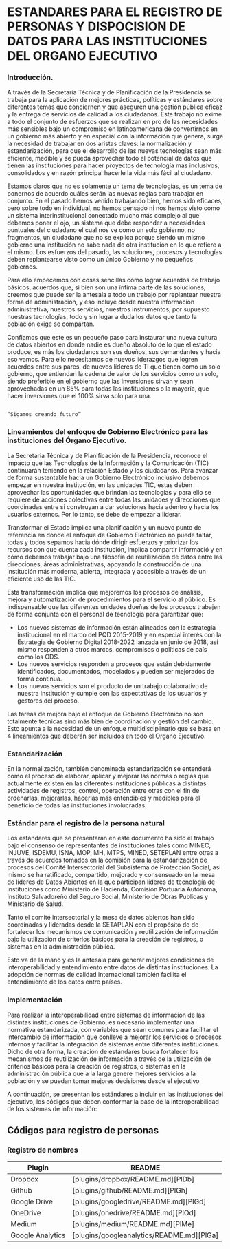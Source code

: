 # ESTANDARES PARA EL REGISTRO DE PERSONAS Y DISPOCISION DE DATOS PARA LAS INSTITUCIONES DEL ORGANO EJECUTIVO

### Introducción.

A través de la Secretaria Técnica y de Planificación de la Presidencia se trabaja para la aplicación de mejores prácticas, políticas y estándares sobre diferentes temas que conciernen y que aseguren una gestión pública eficaz y la entrega de servicios de calidad a los ciudadanos. Este trabajo no exime a todo el conjunto de esfuerzos que se realizan en pro de las necesidades más sensibles bajo un compromiso en latinoamericana de convertirnos en un gobierno más abierto y en especial con la información que genera, surge la necesidad de trabajar en dos aristas claves: la normalización y estandarización, para que el desarrollo de las nuevas tecnologías sean más eficiente, medible y se pueda aprovechar todo el potencial de datos que tienen las instituciones para hacer proyectos de tecnología más inclusivos, consolidados y en razón principal hacerle la vida más fácil al ciudadano.

Estamos claros que no es solamente un tema de tecnologías, es un tema de ponernos de acuerdo cuáles serán las nuevas reglas para trabajar en conjunto. En el pasado hemos venido trabajando bien, hemos sido eficaces, pero sobre todo en individual, no hemos pensado ni nos hemos visto como un sistema interinstitucional conectado mucho más complejo al que debemos poner el ojo, un sistema que debe responder a necesidades puntuales del ciudadano el cual nos ve como un solo gobierno, no fragmentos, un ciudadano que no se explica porque siendo un mismo gobierno una institución no sabe nada de otra institución en lo que refiere a el mismo. Los esfuerzos del pasado, las soluciones, procesos y tecnologías deben replantearse visto como un único Gobierno y no pequeños gobiernos. 

Para ello empecemos con cosas sencillas como lograr acuerdos de trabajo básicos, acuerdos que, si bien son una ínfima parte de las soluciones, creemos que puede ser la antesala a todo un trabajo por replantear nuestra forma de administración, y eso incluye desde nuestra información administrativa, nuestros servicios, nuestros instrumentos, por supuesto nuestras tecnologías, todo y sin lugar a duda los datos que tanto la población exige se compartan. 

Confiamos que este es un pequeño paso para instaurar una nueva cultura de datos abiertos en donde nadie es dueño absoluto de lo que el estado produce, es más los ciudadanos son sus dueños, sus demandantes y hacia eso vamos. Para ello necesitamos de nuevos liderazgos que logren acuerdos entre sus pares, de nuevos líderes de TI que tienen como un solo gobierno, que entiendan la cadena de valor de los servicios como un solo, siendo preferible en el gobierno que las inversiones sirvan y sean aprovechadas en un 85% para todas las instituciones o la mayoría, que hacer inversiones que el 100% sirva solo para una.
       							            
                                                                              “Sigamos creando futuro” 

### Lineamientos del enfoque de Gobierno Electrónico para las instituciones del Órgano Ejecutivo.

La Secretaria Técnica y de Planificación de la Presidencia, reconoce el impacto que las Tecnologías de la Información y la Comunicación (TIC) continuarán teniendo en la relación Estado y los ciudadanos. Para avanzar de forma sustentable hacia un Gobierno Electrónico inclusivo debemos empezar en nuestra institución, en las unidades TIC, estas deben aprovechar las oportunidades que brindan las tecnologías y para ello se requiere de acciones colectivas entre todas las unidades y direcciones que coordinadas entre si construyan a dar soluciones hacia adentro y hacia los usuarios externos. Por lo tanto, se debe de empezar a liderar.

Transformar el Estado implica una planificación y un nuevo punto de referencia en donde el enfoque de Gobierno Electrónico no puede faltar, todas y todos sepamos hacia dónde dirigir esfuerzos y priorizar los recursos con que cuenta cada institución, implica compartir informació y en cómo debemos trabajar bajo una filosofía de reutilización de datos entre las direcciones, áreas administrativas, apoyando la construcción de una institución más moderna, abierta, integrada y accesible a través de un eficiente uso de las TIC.

Esta transformación implica que mejoremos los procesos de análisis, mejora y automatización de procedimientos para el servicio al público. Es indispensable que las diferentes unidades dueñas de los procesos trabajen de forma conjunta con el personal de tecnología para garantizar que: 

- Los nuevos sistemas de información están alineados con la estrategia institucional en el marco del PQD 2015-2019 y en especial interés con la Estrategia de Gobierno Digital 2018-2022 lanzada en junio de 2018, así mismo responden a otros marcos, compromisos o políticas de país como los ODS.
- Los nuevos servicios responden a procesos que están debidamente identificados, documentados, modelados y pueden ser mejorados de forma continua. 
- Los nuevos servicios son el producto de un trabajo colaborativo de nuestra institución y cumple con las expectativas de los usuarios y gestores del proceso. 

Las tareas de mejora bajo el enfoque de Gobierno Electrónico no son totalmente técnicas sino más bien de coordinación y gestión del cambio. Esto apunta a la necesidad de un enfoque multidisciplinario que se basa en 4 lineamientos que deberán ser incluidos en todo el Organo Ejecutivo.


### Estandarización

En la normalización, también denominada estandarización se entenderá como el proceso de elaborar, aplicar y mejorar las normas o reglas que actualmente existen en las diferentes instituciones públicas a distintas actividades de registros, control, operación entre otras con el fin de ordenarlas, mejorarlas, hacerlas más entendibles y medibles para el beneficio de todas las instituciones involucradas.

### Estándar para el registro de la persona natural

Los estándares que se presentaran en este documento ha sido el trabajo bajo el consenso de representantes de instituciones tales como MINEC, INJUVE, ISDEMU, ISNA, MOP, MH, MTPS, MINED, SETEPLAN entre otras a través de acuerdos tomados en la comisión  para la estandarización de procesos del Comité Intersectorial del Subsistema de Protección Social, asi mismo se ha ratificado, compartido, mejorado y consensuado en la mesa de líderes de Datos Abiertos en la que participan líderes de tecnología de instituciones como Ministerio de Hacienda, Comisión Portuaria Autónoma, Instituto Salvadoreño del Seguro Social, Ministerio de Obras Publicas y Ministerio de Salud. 

Tanto el comité intersectorial y la mesa de datos abiertos han sido coordinadas y lideradas desde la SETAPLAN con el propósito de de fortalecer los mecanismos de comunicación y reutilización de información bajo la utilización de criterios básicos para la creación de registros, o sistemas en la administración pública.

Esto va de la mano y es la antesala para generar mejores condiciones de interoperabilidad y entendimiento entre datos de distintas instituciones. 
La adopción de normas de calidad internacional también facilita el entendimiento de los datos entre países.

### Implementación 

Para realizar la interoperabilidad entre sistemas de información de las distintas instituciones de Gobierno, es necesario implementar una normativa estandarizada, con variables que sean comunes para facilitar el intercambio de información que conlleve a mejorar los servicios o procesos internos y facilitar la integración de sistemas entre diferentes instituciones. Dicho de otra forma, la creación de estándares busca fortalecer los mecanismos de reutilización de información a través de la utilización de criterios básicos para la creación de registros, o sistemas en la administración pública que a la larga genere mejores servicios a la población y se puedan tomar mejores decisiones desde el ejecutivo

A continuación, se presentan los estándares a incluir en las instituciones del ejecutivo, los códigos que deben conformar la base de la interoperabilidad de los sistemas de información:

## Códigos para registro de personas

### Registro de nombres 


| Plugin | README |
| ------ | ------ |
| Dropbox | [plugins/dropbox/README.md][PlDb] |
| Github | [plugins/github/README.md][PlGh] |
| Google Drive | [plugins/googledrive/README.md][PlGd] |
| OneDrive | [plugins/onedrive/README.md][PlOd] |
| Medium | [plugins/medium/README.md][PlMe] |
| Google Analytics | [plugins/googleanalytics/README.md][PlGa] |
